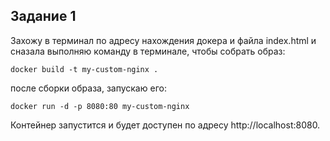 ## Задание 1
Захожу в терминал по адресу нахождения докера и файла index.html и сназала выполняю команду в терминале, чтобы собрать образ:
```
docker build -t my-custom-nginx .
```
после сборки образа, запускаю его:
```
docker run -d -p 8080:80 my-custom-nginx
```
Контейнер запустится и будет доступен по адресу http://localhost:8080.